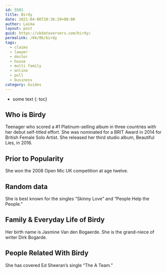 ```yaml
---
id: 5581
title: Birdy
date: 2021-04-06T20:36:29+00:00
author: Laima
layout: post
guid: https://ukdataservers.com/birdy/
permalink: /04/06/birdy
tags:
  - claims
  - lawyer
  - doctor
  - house
  - multi family
  - online
  - poll
  - business
category: Guides
---
```


* some text
{: toc}


## Who is Birdy
                  
                  
                  
Teenager who scored a #1 Platinum-selling album in three countries with her debut self-titled effort. She was nominated for a BRIT Award in 2014 for British Female Solo Artist. She released her third studio album, Beautiful Lies, in 2016. 
                  
              
            
              
            
                
                
                
## Prior to Popularity
                  
                  
                  
She won the 2008 Open Mic UK competition at age twelve.
                  
              
            
              
            
                
                
                
## Random data
                  
                  
                  
She is best known for the singles &#8220;Skinny Love&#8221; and &#8220;People Help the People.&#8221;
                  
              
            
              
            
                
                
                
## Family & Everyday Life of Birdy
                  
                  
                  
Her birth name is Jasmine Van den Bogaerde. She is the grand-niece of writer Dirk Bogarde.
                  
              
            
              
            
                
                
                
## People Related With Birdy
                  
                  
                  
She has covered Ed Sheeran&#8217;s single &#8220;The A Team.&#8221;
                  
              
            
              
            
                
              
            
              
              
            
            
              
            
          
          
          